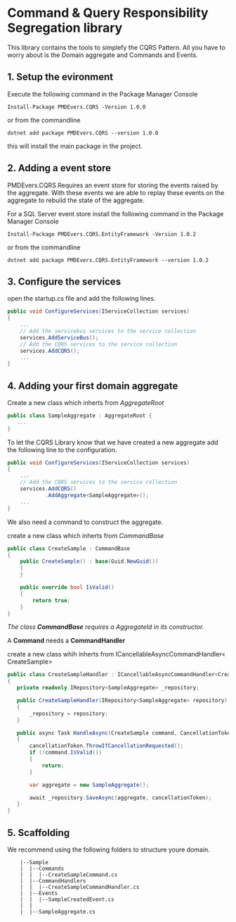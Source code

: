 Command & Query Responsibility Segregation library
=====

This library contains the tools to simplefy the CQRS Pattern. 
All you have to worry about is the Domain aggregate and Commands and Events.

## 1. Setup the evironment

Execute the following command in the Package Manager Console

`Install-Package PMDEvers.CQRS -Version 1.0.0`

or from the commandline 

`dotnet add package PMDEvers.CQRS --version 1.0.0`

this will install the main package in the project.

## 2. Adding a event store

PMDEvers.CQRS Requires an event store for storing the events raised by the aggregate. 
With these events we are able to replay these events on the aggregate to rebuild the state of the aggregate.

For a SQL Server event store install the following command in the Package Manager Console

`Install-Package PMDEvers.CQRS.EntityFramework -Version 1.0.2`

or from the commandline

`dotnet add package PMDEvers.CQRS.EntityFramework --version 1.0.2`

## 3. Configure the services

open the startup.cs file and add the following lines.

``` csharp
public void ConfigureServices(IServiceCollection services)
{
    ...
    // Add the servicebus services to the service collection
    services.AddServiceBus();
    // Add the CQRS services to the service collection
    services.AddCQRS();
    ...
}
```

## 4. Adding your first domain aggregate

Create a new class which inherts from *AggregateRoot*

``` csharp
public class SampleAggregate : AggregateRoot {
   ...
}
```

To let the CQRS Library know that we have created a new aggregate add the following line to the configuration. 


``` csharp
public void ConfigureServices(IServiceCollection services)
{
    ...
    // Add the CQRS services to the service collection
    services.AddCQRS()
            .AddAggregate<SampleAggregate>();
    ...
}
```

We also need a command to construct the aggregate.

create a new class which inherts from *CommandBase*

``` csharp
public class CreateSample : CommandBase
{
    public CreateSample() : base(Guid.NewGuid())
    {
    }

    public override bool IsValid()
    {
        return true;
    }
}
```

*The class __CommandBase__ requires a AggregateId in its constructor.*

A __Command__ needs a __CommandHandler__

create a new class whih inherts from ICancellableAsyncCommandHandler< CreateSample>

```csharp
public class CreateSampleHandler : ICancellableAsyncCommandHandler<CreateSample>
{
   private readonly IRepository<SampleAggregate> _repository;

   public CreateSampleHandler(IRepository<SampleAggregate> repository)
   {
       _repository = repository;
   }

   public async Task HandleAsync(CreateSample command, CancellationToken cancellationToken = new CancellationToken())
   {
       cancellationToken.ThrowIfCancellationRequested();
       if (!command.IsValid())
       {
           return;
       }

       var aggregate = new SampleAggregate();

       await _repository.SaveAsync(aggregate, cancellationToken);
   }
}
```



## 5. Scaffolding 

We recommend using the following folders to structure youre domain.

```
    |--Sample
    |  |--Commands
    |  |  |--CreateSampleCommand.cs
    |  |--CommandHandlers	
    |  |  |--CreateSampleCommandHandler.cs
    |  |--Events
    |  |  |--SampleCreatedEvent.cs
    |  |
    |  |--SampleAggregate.cs
```

